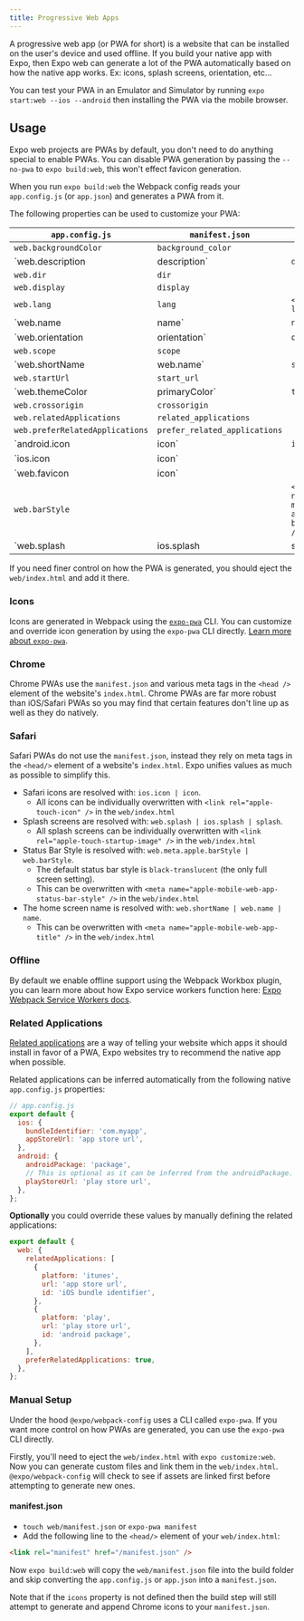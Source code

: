 ```yaml
---
title: Progressive Web Apps
---
```


A progressive web app (or PWA for short) is a website that can be installed on the user's device and used offline. If you build your native app with Expo, then Expo web can generate a lot of the PWA automatically based on how the native app works. Ex: icons, splash screens, orientation, etc...

You can test your PWA in an Emulator and Simulator by running `expo start:web --ios --android` then installing the PWA via the mobile browser.

## Usage

Expo web projects are PWAs by default, you don't need to do anything special to enable PWAs. You can disable PWA generation by passing the `--no-pwa` to `expo build:web`, this won't effect favicon generation.

When you run `expo build:web` the Webpack config reads your `app.config.js` (or `app.json`) and generates a PWA from it.

The following properties can be used to customize your PWA:

| `app.config.js`                    | `manifest.json`               | `index.html`                                            |
| ---------------------------------- | ----------------------------- | ------------------------------------------------------- |
| `web.backgroundColor`              | `background_color`            |                                                         |
| `web.description | description`    | `description`                 | `<meta name="description" />`                           |
| `web.dir`                          | `dir`                         |                                                         |
| `web.display`                      | `display`                     |                                                         |
| `web.lang`                         | `lang`                        | `<html lang="">`                                        |
| `web.name | name`                  | `name`                        | `<title />`                                             |
| `web.orientation | orientation`    | `orientation`                 |                                                         |
| `web.scope`                        | `scope`                       |                                                         |
| `web.shortName | web.name`         | `short_name`                  | `<meta name="apple-mobile-web-app-title"/>`             |
| `web.startUrl`                     | `start_url`                   |                                                         |
| `web.themeColor | primaryColor`    | `theme_color`                 | `<meta name="theme-color" />`                           |
| `web.crossorigin`                  | `crossorigin`                 |                                                         |
| `web.relatedApplications`          | `related_applications`        |                                                         |
| `web.preferRelatedApplications`    | `prefer_related_applications` |                                                         |
| `android.icon | icon`              | `icons`                       |                                                         |
| `ios.icon | icon`                  |                               | `<link rel="apple-touch-icon" >`                        |
| `web.favicon | icon`               |                               | `<link rel="shortcut icon" >`                           |
| `web.barStyle`                     |                               | `<meta name="apple-mobile-web-app-status-bar-style" />` |
| `web.splash | ios.splash | splash` |                               | `<link rel="apple-touch-startup-image" >`               |

If you need finer control on how the PWA is generated, you should eject the `web/index.html` and add it there.

### Icons

Icons are generated in Webpack using the [`expo-pwa`][expo-pwa] CLI. You can customize and override icon generation by using the `expo-pwa` CLI directly. [Learn more about `expo-pwa`][expo-pwa].

[expo-pwa]: https://github.com/expo/expo-cli/tree/master/packages/pwa

### Chrome

Chrome PWAs use the `manifest.json` and various meta tags in the `<head />` element of the website's `index.html`. Chrome PWAs are far more robust than iOS/Safari PWAs so you may find that certain features don't line up as well as they do natively.

### Safari

Safari PWAs do not use the `manifest.json`, instead they rely on meta tags in the `<head/>` element of a website's `index.html`. Expo unifies values as much as possible to simplify this.

- Safari icons are resolved with: `ios.icon | icon`.
  - All icons can be individually overwritten with `<link rel="apple-touch-icon" />` in the `web/index.html`
- Splash screens are resolved with: `web.splash | ios.splash | splash`.
  - All splash screens can be individually overwritten with `<link rel="apple-touch-startup-image" />` in the `web/index.html`
- Status Bar Style is resolved with: `web.meta.apple.barStyle | web.barStyle`.
  - The default status bar style is `black-translucent` (the only full screen setting).
  - This can be overwritten with `<meta name="apple-mobile-web-app-status-bar-style" />` in the `web/index.html`
- The home screen name is resolved with: `web.shortName | web.name | name`.
  - This can be overwritten with `<meta name="apple-mobile-web-app-title" />` in the `web/index.html`

### Offline

By default we enable offline support using the Webpack Workbox plugin, you can learn more about how Expo service workers function here: [Expo Webpack Service Workers docs](https://github.com/expo/expo-cli/tree/master/packages/webpack-config#service-workers).

### Related Applications

[Related applications](https://developer.mozilla.org/en-US/docs/Web/Manifest#related_applications) are a way of telling your website which apps it should install in favor of a PWA, Expo websites try to recommend the native app when possible.

Related applications can be inferred automatically from the following native `app.config.js` properties:

```js
// app.config.js
export default {
  ios: {
    bundleIdentifier: 'com.myapp',
    appStoreUrl: 'app store url',
  },
  android: {
    androidPackage: 'package',
    // This is optional as it can be inferred from the androidPackage.
    playStoreUrl: 'play store url',
  },
};
```

**Optionally** you could override these values by manually defining the related applications:

```js
export default {
  web: {
    relatedApplications: [
      {
        platform: 'itunes',
        url: 'app store url',
        id: 'iOS bundle identifier',
      },
      {
        platform: 'play',
        url: 'play store url',
        id: 'android package',
      },
    ],
    preferRelatedApplications: true,
  },
};
```

### Manual Setup

Under the hood `@expo/webpack-config` uses a CLI called `expo-pwa`. If you want more control on how PWAs are generated, you can use the `expo-pwa` CLI directly.

Firstly, you'll need to eject the `web/index.html` with `expo customize:web`. Now you can generate custom files and link them in the `web/index.html`. `@expo/webpack-config` will check to see if assets are linked first before attempting to generate new ones.

#### manifest.json

- `touch web/manifest.json` or `expo-pwa manifest`
- Add the following line to the `<head/>` element of your `web/index.html`:

```html
<link rel="manifest" href="/manifest.json" />
```

Now `expo build:web` will copy the `web/manifest.json` file into the build folder and skip converting the `app.config.js` or `app.json` into a `manifest.json`.

Note that if the `icons` property is not defined then the build step will still attempt to generate and append Chrome icons to your `manifest.json`.
